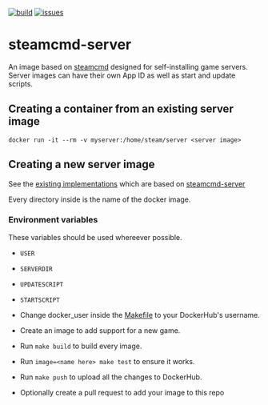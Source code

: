 [![build](https://github.com/Ethorbit/Docker-Srcds/actions/workflows/docker-image.yml/badge.svg)](https://github.com/Ethorbit/Docker-Srcds/actions/workflows/docker-image.yml)
[![issues](https://img.shields.io/github/issues/Ethorbit/Docker-Srcds)](https://github.com/Ethorbit/Docker-Srcds/issues?q=is%3Aopen+is%3Aissue)

# steamcmd-server
An image based on [steamcmd](https://github.com/CM2Walki/steamcmd) designed for self-installing game servers. Server images can have their own App ID as well as start and update scripts. 

## Creating a container from an existing server image
`docker run -it --rm -v myserver:/home/steam/server <server image>`

## Creating a new server image 
See the [existing implementations](servers) which are based on [steamcmd-server](Dockerfile)

Every directory inside is the name of the docker image. 

### Environment variables
These variables should be used whereever possible.
* `USER`
* `SERVERDIR`
* `UPDATESCRIPT`
* `STARTSCRIPT`

* Change docker\_user inside the [Makefile](Makefile) to your DockerHub's username.
* Create an image to add support for a new game.
* Run `make build` to build every image.
* Run `image=<name here> make test` to ensure it works.
* Run `make push` to upload all the changes to DockerHub.
* Optionally create a pull request to add your image to this repo
